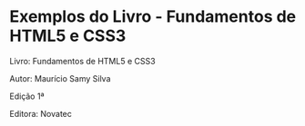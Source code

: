 # Exemplos do Livro - Fundamentos de HTML5 e CSS3
Livro: Fundamentos de HTML5 e CSS3

Autor: Maurício Samy Silva

Edição 1ª

Editora: Novatec 
